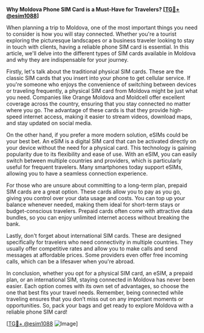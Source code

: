 **Why Moldova Phone SIM Card is a Must-Have for Travelers? [[TG💪+ @esim1088](https://t.me/s/esim1088)]**

When planning a trip to Moldova, one of the most important things you need to consider is how you will stay connected. Whether you're a tourist exploring the picturesque landscapes or a business traveler looking to stay in touch with clients, having a reliable phone SIM card is essential. In this article, we'll delve into the different types of SIM cards available in Moldova and why they are indispensable for your journey.

Firstly, let's talk about the traditional physical SIM cards. These are the classic SIM cards that you insert into your phone to get cellular service. If you're someone who enjoys the convenience of switching between devices or traveling frequently, a physical SIM card from Moldova might be just what you need. Companies like Orange Moldova and Moldcell offer excellent coverage across the country, ensuring that you stay connected no matter where you go. The advantage of these cards is that they provide high-speed internet access, making it easier to stream videos, download maps, and stay updated on social media.

On the other hand, if you prefer a more modern solution, eSIMs could be your best bet. An eSIM is a digital SIM card that can be activated directly on your device without the need for a physical card. This technology is gaining popularity due to its flexibility and ease of use. With an eSIM, you can easily switch between multiple countries and providers, which is particularly useful for frequent travelers. Many smartphones today support eSIMs, allowing you to have a seamless connection experience.

For those who are unsure about committing to a long-term plan, prepaid SIM cards are a great option. These cards allow you to pay as you go, giving you control over your data usage and costs. You can top up your balance whenever needed, making them ideal for short-term stays or budget-conscious travelers. Prepaid cards often come with attractive data bundles, so you can enjoy unlimited internet access without breaking the bank.

Lastly, don't forget about international SIM cards. These are designed specifically for travelers who need connectivity in multiple countries. They usually offer competitive rates and allow you to make calls and send messages at affordable prices. Some providers even offer free incoming calls, which can be a lifesaver when you're abroad.

In conclusion, whether you opt for a physical SIM card, an eSIM, a prepaid plan, or an international SIM, staying connected in Moldova has never been easier. Each option comes with its own set of advantages, so choose the one that best fits your travel needs. Remember, being connected while traveling ensures that you don’t miss out on any important moments or opportunities. So, pack your bags and get ready to explore Moldova with a reliable phone SIM card!

[[TG💪+ @esim1088](https://t.me/s/esim1088) ![Image](https://i.postimg.cc/Y0z9fWf4/image.png)]